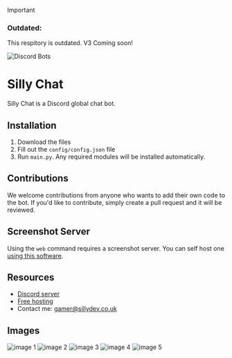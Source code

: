 > [!IMPORTANT]
>
> ### Outdated:
>
> This respitory is outdated. V3 Coming soon!

![Discord Bots](https://top.gg/api/widget/1051199485168066610.svg)
# Silly Chat

Silly Chat is a Discord global chat bot.

## Installation

1. Download the files
2. Fill out the `config/config.json` file
3. Run `main.py`. Any required modules will be installed automatically.

## Contributions

We welcome contributions from anyone who wants to add their own code to the bot. If you'd like to contribute, simply create a pull request and it will be reviewed.

## Screenshot Server

Using the `web` command requires a screenshot server. You can self host one [using this software](https://github.com/browserless/chrome).

## Resources

- [Discord server](https://discord.gg/3qvpkgWSbF)
- [Free hosting](https://panel.sillydev.co.uk)
- Contact me: gamer@sillydev.co.uk

## Images

![image 1](https://user-images.githubusercontent.com/79448904/217915467-02718cde-3404-42c8-b89d-d3533032faed.png)
![image 2](https://user-images.githubusercontent.com/79448904/217915602-4dd89a59-043c-4775-9f3f-bd2a36632773.png)
![image 3](https://user-images.githubusercontent.com/79448904/217915642-b9873d2a-a68b-403d-9c59-32f480a59283.png)
![image 4](https://user-images.githubusercontent.com/79448904/217915777-dcf5cab7-e955-4ce0-b438-ca39334f5937.png)
![image 5](https://user-images.githubusercontent.com/79448904/217915814-1d22ebdb-9021-4769-9022-759d582dbd73.png)
